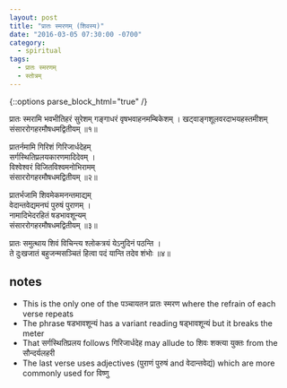 ```yaml
---
layout: post
title: "प्रातः स्मरणम् (शिवस्य)"
date: "2016-03-05 07:30:00 -0700"
category:
  - spiritual
tags:
  - प्रातः स्मरणम्
  - स्तोत्रम्
---
```


{::options parse_block_html="true" /}
<div class="sanskrit">
प्रातः स्मरामि भवभीतिहरं सुरेशम्  
गङ्गाधरं वृषभवाहनमम्बिकेशम् ।  
खट्वाङ्गशूलवरदाभयहस्तमीशम्  
संसाररोगहरमौषधमद्वितीयम् ॥१॥
<!--more-->

प्रातर्नमामि गिरिशं गिरिजार्धदेहम्  
सर्गस्थितिप्रलयकारणमादिदेवम् ।  
विश्वेश्वरं विजितविश्वमनोभिरामम्  
संसाररोगहरमौषधमद्वितीयम् ॥२॥

प्रातर्भजामि शिवमेकमनन्तमाद्यम्  
वेदान्तवेद्यमनघं पुरुषं पुराणम् ।  
नामादिभेदरहितं षडभावशून्यम्  
संसाररोगहरमौषधमद्वितीयम् ॥३॥

प्रातः समुत्थाय शिवं विचिन्त्य श्लोकत्रयं येऽनुदिनं पठन्ति ।   
ते दुःखजातं बहुजन्मसञ्चितं हित्वा पदं यान्ति तदेव शंभोः ॥४॥
</div>

## notes

* This is the only one of the पञ्चायतन प्रातः स्मरण where the refrain of each verse repeats
* The phrase षडभावशून्यं has a variant reading षड्भावशून्यं but it breaks the meter
* That सर्गस्थितिप्रलय follows गिरिजार्धदेह may allude to शिवः शक्त्या युक्तः from the सौन्दर्यलहरी
* The last verse uses adjectives (पुराणं पुरुषं and वेदान्तवेद्यं) which are more commonly used for विष्णु
